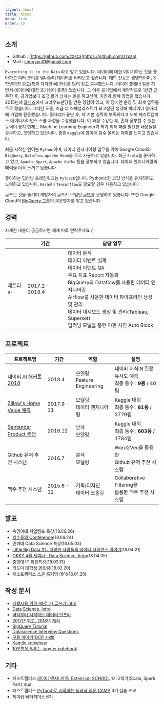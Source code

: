 ```yaml
---
layout: about
title: About
menu: true
order: 10
---
```


## 소개 
- Github : [https://github.com/zzsza](https://github.com/zzsza)
- Mail : snugyun01@gmail.com

```Everything is in the Data``` 라고 믿고 있습니다. 데이터에 대한 이야기하는 것을 좋아하고 여러 분야를 넘나들며 데이터를 바라보고 싶습니다. 대학 전공은 경영학이며, 3학년까진 광고(특히 디자인)에 관심을 많이 갖고 공부했습니다. 미디어 플래너 일을 하면서 데이터에 대한 호기심이 증폭되었습니다. 그 이후 공기업에서 계약직으로 1년간 근무한 후, 공기업보다 조금 활기 넘치는 일을 하고싶어, 지인과 함께 창업을 했습니다. 2015년에 [와디즈](https://www.wadiz.kr/web/campaign/detail/698)에서 크라우드펀딩을 받은 경험이 있고, 이 당시엔 운영 및 회계 업무를 주로 했습니다. 그러던 도중, 조금 더 스페셜리스트가 되고싶단 생각에 빅데이터 동아리에 가입해 활동했습니다. 동아리가 끝난 후, 제 기본 실력이 부족하다고 느껴 패스트캠퍼스 데이터사이언스 스쿨 과정을 수강했습니다. 이 과정 수강한 후, 혼자 공부할 수 있는 능력이 생겨 현재는 Machine Learning Engineer가 되기 위해 매일 필요한 내용들을 공부하고, 코딩하고 있습니다. 종종 ```Kaggle```에 참여해 등수 올리는 재미를 느끼고 있습니다.  

처음 시작한 언어는 ```Python```이며, 데이터 엔지니어링 업무를 위해 Google Cloud의 ```BigQuery```, ```Dataflow```, ```Apache Beam```을 주로 사용하고 있습니다. 최근 ```Scala```를 좋아하고 있고, ```Apache Spark```, ```Apache Kafka``` 등을 공부하고 있습니다. 데이터 엔지니어링의 매력을 더욱 느끼고 있습니다.  

좋아하는 딥러닝 프레임워크는 ```PyTorch```입니다. Pythonic한 코딩 방식을 유지하려고 노력하고 있습니다. ```Keras```나 ```Tensorflow```도 필요할 경우 사용하고 있습니다.    

글쓰는 것을 즐기며 개발자의 글쓰기 모임인 [글또](https://www.facebook.com/groups/375431516259701/)를 운영하고 있습니다. 또한 Google Cloud의 [BigQuery 그룹](https://www.facebook.com/groups/bigquery/)의 부운영자를 맡고 있습니다


## 경력
자세한 내용이 궁금하시면 제게 따로 연락주세요 :)

|          	| 기간          	| 담당 업무                                                                                                                      	|
|----------	 |---------------	|--------------------------------------------------------------------------------------------------------------------------------	|
| 레트리카 	|2017.2 - 2018.4 	| 데이터 분석 <br> 데이터 이벤트 설계 <br> 데이터 이벤트 QA <br> 주요 지표 Report 자동화 <br> BigQuery와 Dataflow를 사용한 데이터 엔지니어링 <br> Airflow를 사용한 데이터 파이프라인 생성 및 관리 <br> 데이터 대시보드 생성 및 관리(Tableau, Superset) <br> 딥러닝 모델을 통한 야한 사진 Auto Block 	|

## 프로젝트

| 프로젝트명 	| 기간 	|  역할 	| 설명 	|
|-----------------------------------------|-------------|----------------------------|---------------------------------------------------	|
| [네이버 AI 해커톤 2018](https://github.com/naver/ai-hackathon-2018) | 2018.4 | 모델링<br>Feature Engineering | 네이버 지식iN 질문 유사도 예측<br>최종 등수 : **9등** / 40팀
| [Zillow's Home Value 예측](https://www.kaggle.com/c/zillow-prize-1) 	| 2017.9 - 11 	|  모델링<br>데이터 엔지니어링 	| Kaggle 대회 <br>  최종 등수 : **81등** / 3779팀 	|
| [Santander Product 추천](https://www.kaggle.com/c/santander-product-recommendation) 	| 2016.12 	| 분석<br>모델링 	| Kaggle 대회 <br> 최종 등수 : **603등** / 1784팀 	|
| Github 유저 추천 시스템 	| 2016.7 	| 분석<br>모델링 	| Word2Vec을 활용한<br>Github 유저 추천 시스템 	|
| 맥주 추천 시스템 	| 2015.6 - 12 	| 기획/디자인<br>데이터 크롤링 	| Collaborative Filtering을 <br>활용한 맥주 추천 시스템 	|

## 발표
- 숙명여대 취업캠프 특강(18.06.26)
- [백수들의 Conference](https://dfab.event-us.kr/p/2397)(18.06.24)
- 인하대 Data Science 특강(18.05.03)
- [Little Big Data #1 : 다양한 사람들의 데이터 사이언스 이야기](https://festa.io/events/21)(18.04.21)
- [OKKY 4월 세미나 : Data Science. Intro](https://okky.kr/article/455576)(18.04.05)
- 중앙대 IT 취업특강(18.03.13)
- 리드미 대학생 멘토링(18.02.20)
- 패스트캠퍼스 스쿨 홈커밍 데이(18.01.20)

## 작성 문서
- [개발자를 위한 (블로그) 글쓰기 intro](https://www.slideshare.net/zzsza/intro-102870757)
- [Data Science. Intro](https://www.slideshare.net/zzsza/data-science-intro)
- [바닥부터 시작하는 데이터 인프라](https://www.slideshare.net/zzsza/little-big-data-1)
- [2017년 회고, 2018년 계획](https://zzsza.github.io/diary/2017/12/30/2017-retrospect/)
- [BigQuery Tutorial](https://github.com/zzsza/bigquery-tutorial)  
- [Datascience Interview Questions](https://github.com/zzsza/Datascience-Interview-Questions)
- [구름 이야기(GCP 사례)](https://www.slideshare.net/zzsza/feat-gcp-gcp-86347239)  
- [Kaggle knowhow](https://github.com/zzsza/Kaggle-knowhow)
- [10분만에 익히는 jupyter notebook](https://www.slideshare.net/zzsza/10-jupyter-notebook)  


## 기타
- 패스트캠퍼스 [데이터 엔지니어링 Extension SCHOOL](http://school.fastcampus.co.kr/data_des/) 1기 2학기(Scala, Spark Part) 조교
- 패스트캠퍼스 [PyTorch로 시작하는 딥러닝 입문 CAMP](http://www.fastcampus.co.kr/data_camp_pytorch/) 3기 실습 조교
- 제이펍 베타리더스 6기